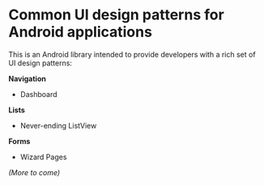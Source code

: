 Common UI design patterns for Android applications
==================================================

This is an Android library intended to provide developers with a rich set of UI design patterns:

**Navigation**

* Dashboard

**Lists**

* Never-ending ListView

**Forms**

* Wizard Pages

*(More to come)*